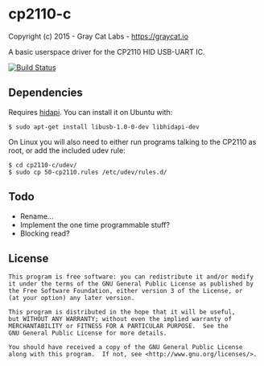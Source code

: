# cp2110-c

Copyright (c) 2015 - Gray Cat Labs - https://graycat.io

A basic userspace driver for the CP2110 HID USB-UART IC.

[![Build Status](https://ci.graycat.io/buildStatus/icon?job=cp2110-c)](https://ci.graycat.io/job/cp2110-c/)

## Dependencies

Requires [hidapi](https://github.com/signal11/hidapi). You can install it on Ubuntu with:

    $ sudo apt-get install libusb-1.0-0-dev libhidapi-dev

On Linux you will also need to either run programs talking to the CP2110 as root, or add the included udev rule:

    $ cd cp2110-c/udev/
    $ sudo cp 50-cp2110.rules /etc/udev/rules.d/

## Todo

* Rename...
* Implement the one time programmable stuff?
* Blocking read?

## License

    This program is free software: you can redistribute it and/or modify
    it under the terms of the GNU General Public License as published by
    the Free Software Foundation, either version 3 of the License, or
    (at your option) any later version.

    This program is distributed in the hope that it will be useful,
    but WITHOUT ANY WARRANTY; without even the implied warranty of
    MERCHANTABILITY or FITNESS FOR A PARTICULAR PURPOSE.  See the
    GNU General Public License for more details.

    You should have received a copy of the GNU General Public License
    along with this program.  If not, see <http://www.gnu.org/licenses/>.

